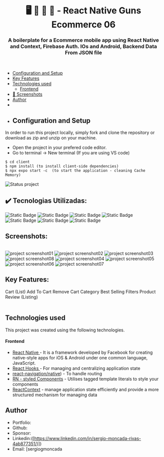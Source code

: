 <h1 align ="center" > 🖥️ 📸 📱 🤖 - React Native Guns Ecommerce 06  </h1>
<h3  align ="center"> 
A boilerplate for a Ecommerce mobile app using React Native and Context, Firebase Auth. IOs and Android, Backend Data From JSON file </h3>
<br>

  * [Configuration and Setup](#configuration-and-setup)
  * [Key Features](#key-features)
  * [Technologies used](#technologies-used)
      - [Frontend](#frontend)
  * [📸 Screenshots](#screenshots)
  * [Author](#author)
  * <br>
  * ## Configuration and Setup

In order to run this project locally, simply fork and clone the repository or download as zip and unzip on your machine.

- Open the project in your prefered code editor.
- Go to terminal -> New terminal (If you are using VS code)

```
$ cd client 
$ npm install (to install client-side dependencies)
$ npx expo start -c  (to start the application - cleaning Cache Memory)

```
![Status project](https://img.shields.io/badge/STATUS-Finished-GREEN?style=for-the-badge)

## ✔️ Tecnologias Utilizadas:
![Static Badge](https://img.shields.io/badge/TypeScript-%236897B6?style=for-the-badge)
![Static Badge](https://img.shields.io/badge/react%20native-%2385C7F2?style=for-the-badge)
![Static Badge](https://img.shields.io/badge/ReactContext-yellow?style=for-the-badge)
![Static Badge](https://img.shields.io/badge/TailWind-%23D1D1D1?style=for-the-badge)
![Static Badge](https://img.shields.io/badge/expo-%23E89F28?style=for-the-badge)
![Static Badge](https://img.shields.io/badge/axios-%23D1D1D1?style=for-the-badge)
![Static Badge](https://img.shields.io/badge/Firebase-%23D1D1D1?style=for-the-badge)

##  Screenshots:
<br>
<img src="./IMAGES/LOGINPAGE01.jpg" alt="project screenshot01" />
<img src="./IMAGES/SIGNUPPAGE02.jpg" alt="project screenshot02" />
<img src="./IMAGES/DASHBOARDPAGE03.jpg" alt="project screenshot03" />
<img src="./IMAGES/PRODUCTBYCATEGORYPAGE08.jpg" alt="project screenshot08" />
<img src="./IMAGES/CARTPAGE04.jpg" alt="project screenshot04" />
<img src="./IMAGES/CHECKOUTPAGE05.jpg" alt="project screenshot05" />
<img src="./IMAGES/PROFILEPAGE06.jpg" alt="project screenshot06" />
<img src="./IMAGES/PRODUCTDETAILSPAGE07.jpg" alt="project screenshot07" />

<br>

##  Key Features:

Cart (List)
Add To Cart
Remove Cart
Category
Best Selling
Filters
Product Review (Listing)  
<br/>

##  Technologies used

This project was created using the following technologies.

####  Frontend 

- [React Native ]() - It is a framework developed by Facebook for creating native-style apps for iOS & Android under one common language, JavaScript.
- [React Hooks  ](https://reactjs.org/docs/hooks-intro.html) - For managing and centralizing application state
- [react-navigation/native](https://reactnavigation.org/)) - To handle routing
- [RN - styled Components](https://styled-components.com/docs/basics) - Utilises tagged template literals to style your components
- [ReactContext](https://react-context.js.org/) - manage application state efficiently and provide a more structured mechanism for managing data

## Author
- Portfolio: 
- Github: 
- Sponsor: 
- Linkedin:([https://www.linkedin.com/in/sergio-moncada-rivas-4ab877351/)])
- Email: [sergiogmoncada

